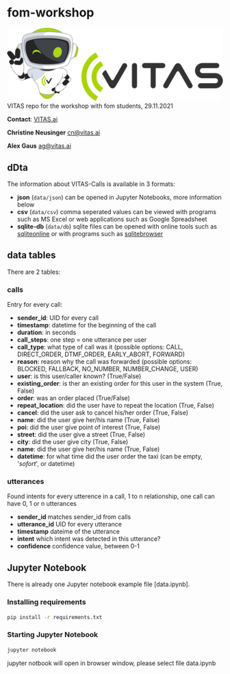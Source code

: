 # fom-workshop
![vitas-logo](logo.png)
VITAS repo for the workshop with fom students, 29.11.2021

**Contact**: [VITAS.ai](www.vitas.ai)

**Christine Neusinger** [cn@vitas.ai](mailto:cn@vitas.ai)

**Alex Gaus** [ag@vitas.ai](mailto:ag@vitas.ai)

## dDta
The information about VITAS-Calls is available in 3 formats:
* **json** (`data/json`) can be opened in Jupyter Notebooks, more information below
* **csv** (`data/csv`) comma seperated values can be viewed with programs such as MS Excel or web applications such as Google Spreadsheet 
* **sqlite-db** (`data/db`)
sqlite files can be opened with online tools such as [sqliteonline](https://sqliteonline.com/) or with programs such as [sqlitebrowser](https://sqliteonline.com/)

## data tables
There are 2 tables:
### calls
Entry for every call:
* **sender_id**: UID for every call
* **timestamp**: datetime for the beginning of the call
* **duration**: in seconds
* **call_steps**: one step = one utterance per user
* **call_type**: what type of call was it (possible options: CALL, DIRECT_ORDER, DTMF_ORDER, EARLY_ABORT, FORWARD)
* **reason**: reason why the call was forwarded (possible options: BLOCKED, FALLBACK, NO_NUMBER, NUMBER_CHANGE, USER)
* **user**: is this user/caller known? (True/False)
* **existing_order**: is ther an existing order for this user in the system (True, False)
* **order**: was an order placed (True/False)
* **repeat_location**: did the user have to repeat the location (True, False)
* **cancel**: did the user ask to cancel his/her order (True, False)
* **name**: did the user give her/his name (True, False)
* **poi**: did the user give point of interest (True, False)
* **street**: did the user give a street (True, False)
* **city**: did the user give city (True, False)
* **name**: did the user give her/his name (True, False)
* **datetime**: for what time did the user order the taxi (can be empty, '*sofort*', or datetime)

### utterances
Found intents for every utterence in a call,
1 to n relationship, one call can have 0, 1 or n utterances
* **sender_id** matches sender_id from calls
* **utterance_id** UID for every utterance
* **timestamp** dateime of the utterance
* **intent** which intent was detected in this utterance?
* **confidence** confidence value, between 0-1

## Jupyter Notebook
There is already one Jupyter notebook example file [data.ipynb].
### Installing requirements
```zsh
pip install -r requirements.txt
```
### Starting Jupyter Notebook
```zsh
jupyter notebook
```
jupyter notbook will open in browser window, please select file data.ipynb

